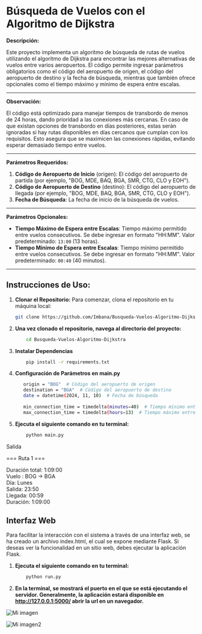 # Búsqueda de Vuelos con el Algoritmo de Dijkstra

**Descripción:**

Este proyecto implementa un algoritmo de búsqueda de rutas de vuelos utilizando el algoritmo de Dijkstra para encontrar las mejores alternativas de vuelos entre varios aeropuertos. El código permite ingresar parámetros obligatorios como el código del aeropuerto de origen, el código del aeropuerto de destino y la fecha de búsqueda, mientras que también ofrece  opcionales como el tiempo máximo y mínimo de espera entre escalas.



---

**Observación:**


El código está optimizado para manejar tiempos de transbordo de menos de 24 horas, dando prioridad a las conexiones más cercanas. En caso de que existan opciones de transbordo en días posteriores, estas serán ignoradas si hay rutas disponibles en días cercanos que cumplan con los requisitos. Esto asegura que se maximicen las conexiones rápidas, evitando esperar demasiado tiempo entre vuelos.


---

**Parámetros Requeridos:**

1. **Código de Aeropuerto de Inicio** (origen): El código del aeropuerto de partida (por ejemplo, "BOG, MDE, BAQ, BGA, SMR, CTG, CLO y EOH").
2. **Código de Aeropuerto de Destino** (destino): El código del aeropuerto de llegada (por ejemplo, "BOG, MDE, BAQ, BGA, SMR, CTG, CLO y EOH").
3. **Fecha de Búsqueda**: La fecha de inicio de la búsqueda de vuelos.

---

**Parámetros Opcionales:**

- **Tiempo Máximo de Espera entre Escalas**: Tiempo máximo permitido entre vuelos consecutivos. Se debe ingresar en formato "HH:MM". Valor predeterminado: `13:00` (13 horas).
- **Tiempo Mínimo de Espera entre Escalas**: Tiempo mínimo permitido entre vuelos consecutivos. Se debe ingresar en formato "HH:MM". Valor predeterminado: `00:40` (40 minutos).

---

## **Instrucciones de Uso:**

1. **Clonar el Repositorio:**
   Para comenzar, clona el repositorio en tu máquina local:

   ```bash
   git clone https://github.com/Imbana/Busqueda-Vuelos-Algoritmo-Dijkstra.git

2.  **Una vez clonado el repositorio, navega al directorio del proyecto:**
    ```bash
        cd Busqueda-Vuelos-Algoritmo-Dijkstra

3.  **Instalar Dependencias**
    ```bash
        pip install -r requirements.txt 
    
4.  **Configuración de Parámetros en main.py**
    ```bash
       origin = "BOG"  # Código del aeropuerto de origen
       destination = "BGA"  # Código del aeropuerto de destino
       date = datetime(2024, 11, 10)  # Fecha de búsqueda
       
       min_connection_time = timedelta(minutes=40)  # Tiempo mínimo entre escalas (por defecto 40 minutos)
       max_connection_time = timedelta(hours=13)  # Tiempo máximo entre escalas (por defecto 13 horas)
    
5.  **Ejecuta el siguiente comando en tu terminal:**
    ```bash
        python main.py

Salida

=== Ruta 1 ===  

Duración total: 1:09:00    
Vuelo : BOG -> BGA       
Día: Lunes   
Salida: 23:50   
Llegada: 00:59   
Duración: 1:09:00         



## **Interfaz Web**
Para facilitar la interacción con el sistema a través de una interfaz web, se ha creado un archivo index.html, el cual se expone mediante Flask. Si deseas ver la funcionalidad en un sitio web, debes ejecutar la aplicación Flask.

1.  **Ejecuta el siguiente comando en tu terminal:**
    ```bash
        python run.py 

2.  **En la terminal, se mostrará el puerto en el que se está ejecutando el servidor. Generalmente, la aplicación estará disponible en http://127.0.0.1:5000/  abrir la url en un navegador.**


![Mi imagen](web1.png)


![Mi imagen2](web2.png)
